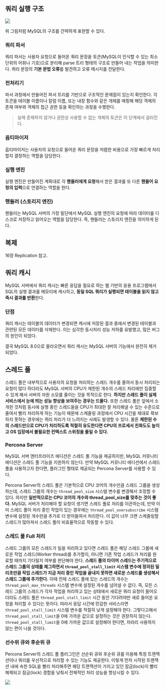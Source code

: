 ## 쿼리 실행 구조

![](https://velog.velcdn.com/images/chocochip/post/c0ce64bd-e3db-49c1-ace5-eb0dd867715f/image.png)

위 그림처럼 MySQL의 구조를 간략하게 표현할 수 있다.

### 쿼리 파서
쿼리 파서는 사용자 요청으로 들어온 쿼리 문장을 토큰(MySQL이 인식할 수 있는 최소 단위의 어휘나 기호)으로 분리해 parse 트리 형태의 구조로 만들어 내는 작업을 의미한다. 퀴리 문장의 **기본 문법 오류**를 발견하고 오류 메시지를 전달한다.

### 전처리기
파서 과정에서 만들어진 파서 트리를 기반으로 구조적인 문제점이 있는지 확인한다. 각 토큰을 테이블 이름이나 칼럼 이름, 또는 내장 함수와 같은 개체를 매핑해 해당 객체의 존재 여부와 객체의 접근 권한 등을 확인하는 과정을 수행한다.

> 실제 존재하지 않거나 권한상 사용할 수 없는 개체의 토큰은 이 단계에서 걸러진다.

### 옵티마이저
옵티마이저는 사용자의 요청으로 들어온 쿼리 문장을 저렴한 비용으로 가장 빠르게 처리할지 결정하는 역할을 담당한다.

### 실행 엔진
실행 엔진은 만들어진 계획대로 각 **핸들러에게 요청**해서 받은 결과를 또 다른 **핸들어 요청의 입력**으로 연결하는 역할을 한다.

### 핸들러 (스토리지 엔진)
핸들러는 MySQL 서버의 가장 밑단에서 MySQL 실행 엔진의 요청에 따라 데이터를 디스크로 저장하고 읽어오는 역할을 담당한다. 즉, 핸들러는 스토리지 엔진을 의미하게 된다.

## 복제
16장 Replication 참고. 


## 쿼리 캐시
MySQL 서버에서 쿼리 캐시는 빠른 응답을 필요로 하는 웹 기반의 응용 프로그램에서 SQL의 실행 결과를 메모리에 캐시하고, **동일 SQL 쿼리가 실행되면 테이블을 읽지 않고 즉시 결과를 반환**한다.

### 단점
쿼리 캐시는 테이블의 데이터가 변경되면 캐시에 저장된 결과 중에서 변경된 테이블과 관련된 모든 데이터를 삭제한다. 이는 심각한 동시처리 성능 저하를 유발했고, 많은 버그의 원인이 되었다.

결국 MySQL 8.0으로 올라오면서 쿼리 캐시는 MySQL 서버의 기능에서 완전히 제거되었다.

## 스레드 풀
스레드 풀은 내부적으로 사용자의 요청을 처리하는 스레드 개수를 줄여서 동시 처리되는 요청이 많다 하더라도 MySQL 서버의 CPU가 제한된 개수의 스레드 처리에만 집중할 수 있게 해서 서버의 자원 소모를 줄이는 것을 목적으로 한다. **하지만 스레드 풀이 실제 서비스에서 눈에 띄는 성능 향상을 보여주는 경우는 드물다.** 또한 스레드 풀은 앞에서 소개한 것처럼 동시에 실행 중인 스레드들을 CPU가 최대한 잘 처리해낼 수 있는 수준으로 줄여서 빨리 처리하게 하는 기능이 때문에 스케줄링 과정에서 CPU 시간을 제대로 확보하지 못하는 경우에는 퀴리 처리가 더 느려지는 사례도 발생할 수 있다. 물론 **제한된 수의 스레드만으로 CPU가 처리하도록 적절히 유도한다면 CPU의 프로세서 친화도도 높이고 OS 입장에서 불필요한 컨텍스트 스위칭을 줄일 수 있다.**

### Percona Server
MySQL 서버 엔터프라이즈 에디션은 스레드 풀 기능을 제공하지만, MySQL 커뮤니티 에디션은 스레드 풀 기능을 지원하지 않는다. 만약 MySQL 커뮤니티 에디션에서 스레드 풀을 사용하고자 한다면, 플러그인 형태로 제공되는 Percona Server를 사용할 수 있다.

Percona Server의 스레드 풀은 기본적으로 CPU 코어의 개수만큼 스레드 그룹을 생성하는데, 스레드 그룹의 개수는 `thread_pool_size` 시스템 변수를 변경해서 조정할 수 있다. 하지만 **일반적으로는 CPU 코어의 개수와 thread_pool_size를 맞추는 것이 좋다.** MySQL 서버가 처리해야 할 요청이 생기면 스레드 풀로 처리를 이관하는데, 만약 이미 스레드 풀이 처리 중인 작업이 있는 경우에는 `thread_pool_oversubscribe` 시스템 변수에 설정된 개수만큼 추가로 더 받아들여서 처리한다. 이 값이 너무 크면 스케줄링할 스레드가 많아져서 스레드 풀이 비효율적으로 작동할 수 있다.

### 스레드 풀 Full 처리
스레드 그룹의 모든 스레드가 일을 처리하고 있다면 스레드 풀은 해당 스레드 그룹에 새로운 작업 스레드(Worker thread)를 추가할지, 아니면 기존 작업 스레드가 처리를 완료할 때까지 기다릴지 여부를 판단해야 한다. **스레드 풀의 타이머 스레드는 주기적으로 스레드 그룹의 상태를 체그하면서 `thread_pool_stall_limit` 시스템 변수에 정의된 밀리초만큼 작업 스레드가 지금 처리 중인 작업을 끝내지 못하면 새로운 스레드를 생성해서 스레드 그룹에 추가한다.** 이때 전체 스레드 풀에 있는 스레드의 개수는 `thread_pool_max_threads` 시스템 변수에 설정된 개수를 넘어설 수 없다. 즉, 모든 스레드 그룹의 스레드가 각자 작업을 처리하고 있는 상태에서 새로운 쿼리 요청이 들어오더라도 스레드 풀은 `thread_pool_stall_limit` 시간 동안 기다려야만 새로 들어온 요청을 처리할 수 있다는 뜻이다. 따라서 응답 시간에 민감한 서비스라면 `thread_pool_stall_limit` 시스템 변수를 적절히 낮게 설정해야 한다. 그렇다고해서`thread_pool_stall_limit`을 0에 가까운 값으로 설정하는 것은 권장하지 않는다. `thread_pool_stall_limit`을 0에 가까운 값으로 설정해야 한다면, 차라리 사용하지 않는 편이 나을 것이다.


### 선수위 큐와 후순위 큐
Percona Server의 스레드 풀 플러그인은 선순위 큐와 후순위 큐를 이용해 특정 트랜잭션이나 쿼리를 우선적으로 처리할 수 있는 기능도 제공한다. 이렇게 먼저 시작된 트랜잭션 내에 속한 SQL을 빨리 처리해주면 해당 트랜잭션이 가지고 있던 잠금(lock)이 빨리 해제되고 잠금(lock) 경합을 낮춰서 전체적인 처리 성능을 향상시킬 수 있다.

![](https://velog.velcdn.com/images/chocochip/post/60817368-f679-40e3-b7ab-3556468f7fb8/image.jpg)


